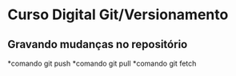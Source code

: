 # Curso Digital Git/Versionamento

## Gravando mudanças no repositório
*comando git push
*comando git pull
*comando git fetch
